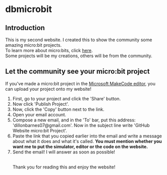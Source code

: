 <h1>dbmicrobit</h1>
<h2>Introduction</h2>
This is my second website. I created this to show the community some amazing micro:bit projects.<br>To learn more about micro:bits, click <a href="https://www.microbit.org" target="_blank">here</a>.
<br>Some projects will be my creations, others will be from the community.
<h2>Let the community see your micro:bit project</h2>
If you've made a micro:bit project in the <a href="https://www.makecode.microbit.org/" target="_blank">Microsoft MakeCode editor</a>, you can upload your project onto my website!
<br>
<ol>
<li>First, go to your project and click the 'Share' button.</li>
<li>Now click 'Publish Project'.</li>
<li>Now, click the 'Copy' button next to the link.</li>
<li>Open your email account.</li>
<li>Compose a new email, and in the 'To' bar, put this address: 'dillonbarnes07@gmail.com'. Now in the subject line write 'GitHub Website micro:bit Project'.</li>
<li>Paste the link that you copied earlier into the email and write a message about what it does and what it's called. <b>You must mention whether you want me to put the simulator, editor or the code on the website.</b></li>
<li>Send the email! I will answer as soon as possible!</li><br>
<p>Thank you for reading this and enjoy the website!</p>
